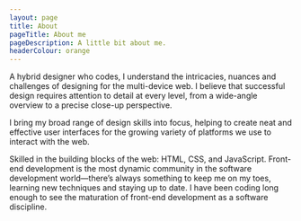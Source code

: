 ```yaml
---
layout: page
title: About
pageTitle: About me
pageDescription: A little bit about me.
headerColour: orange
---
```

A hybrid designer who codes, I understand the intricacies, nuances and challenges of designing for the multi-device web. I believe that successful design requires attention to detail at every level, from a wide-angle overview to a precise close-up perspective.

I bring my broad range of design skills into focus, helping to create neat and effective user interfaces for the growing variety of platforms we use to interact with the web.

Skilled in the building blocks of the web: HTML, CSS, and JavaScript. Front-end development is the most dynamic community in the software development world—there’s always something to keep me on my toes, learning new techniques and staying up to date. I have been coding long enough to see the maturation of front-end development as a software discipline.